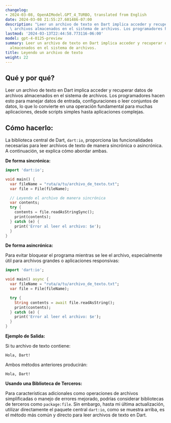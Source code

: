 ```yaml
---
changelog:
- 2024-03-08, OpenAIModel.GPT_4_TURBO, translated from English
date: 2024-03-08 21:55:27.601486-07:00
description: "Leer un archivo de texto en Dart implica acceder y recuperar datos de\
  \ archivos almacenados en el sistema de archivos. Los programadores hacen esto para\u2026"
lastmod: '2024-03-13T22:44:58.773116-06:00'
model: gpt-4-0125-preview
summary: Leer un archivo de texto en Dart implica acceder y recuperar datos de archivos
  almacenados en el sistema de archivos.
title: Leyendo un archivo de texto
weight: 22
---
```


## Qué y por qué?

Leer un archivo de texto en Dart implica acceder y recuperar datos de archivos almacenados en el sistema de archivos. Los programadores hacen esto para manejar datos de entrada, configuraciones o leer conjuntos de datos, lo que lo convierte en una operación fundamental para muchas aplicaciones, desde scripts simples hasta aplicaciones complejas.

## Cómo hacerlo:

La biblioteca central de Dart, `dart:io`, proporciona las funcionalidades necesarias para leer archivos de texto de manera sincrónica o asincrónica. A continuación, se explica cómo abordar ambas.

**De forma sincrónica:**

```dart
import 'dart:io';

void main() {
  var fileName = "ruta/a/tu/archivo_de_texto.txt";
  var file = File(fileName);

  // Leyendo el archivo de manera sincrónica
  var contents;
  try {
    contents = file.readAsStringSync();
    print(contents);
  } catch (e) {
    print('Error al leer el archivo: $e');
  }
}
```

**De forma asincrónica:**

Para evitar bloquear el programa mientras se lee el archivo, especialmente útil para archivos grandes o aplicaciones responsivas:

```dart
import 'dart:io';

void main() async {
  var fileName = "ruta/a/tu/archivo_de_texto.txt";
  var file = File(fileName);

  try {
    String contents = await file.readAsString();
    print(contents);
  } catch (e) {
    print('Error al leer el archivo: $e');
  }
}
```

**Ejemplo de Salida:**

Si tu archivo de texto contiene:

```
Hola, Dart!
```

Ambos métodos anteriores producirán:

```
Hola, Dart!
```

**Usando una Biblioteca de Terceros:**

Para características adicionales como operaciones de archivos simplificadas o manejo de errores mejorado, podrías considerar bibliotecas de terceros como `package:file`. Sin embargo, hasta mi última actualización, utilizar directamente el paquete central `dart:io`, como se muestra arriba, es el método más común y directo para leer archivos de texto en Dart.
